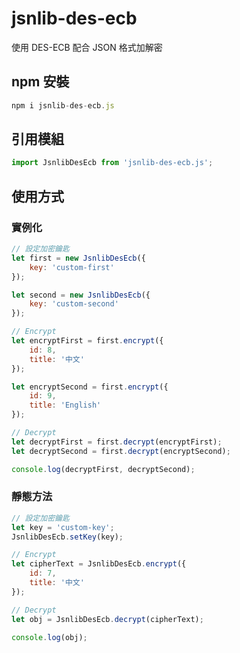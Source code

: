 # jsnlib-des-ecb
使用 DES-ECB 配合 JSON 格式加解密

## npm 安裝
````javascript
npm i jsnlib-des-ecb.js
````

## 引用模組
````javascript
import JsnlibDesEcb from 'jsnlib-des-ecb.js';
````

## 使用方式

### 實例化
````javascript
// 設定加密鑰匙
let first = new JsnlibDesEcb({
    key: 'custom-first'
});

let second = new JsnlibDesEcb({
    key: 'custom-second'
});

// Encrypt
let encryptFirst = first.encrypt({
    id: 8,
    title: '中文'
});

let encryptSecond = first.encrypt({
    id: 9,
    title: 'English'
});

// Decrypt
let decryptFirst = first.decrypt(encryptFirst);
let decryptSecond = first.decrypt(encryptSecond);

console.log(decryptFirst, decryptSecond);
````

### 靜態方法
````javascript
// 設定加密鑰匙
let key = 'custom-key';
JsnlibDesEcb.setKey(key);

// Encrypt
let cipherText = JsnlibDesEcb.encrypt({
    id: 7,
    title: '中文'
});

// Decrypt
let obj = JsnlibDesEcb.decrypt(cipherText);

console.log(obj);
````